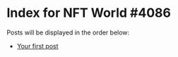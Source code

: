 # Index for NFT World #4086
Posts will be displayed in the order below:

- [Your first post](./001-first.md)

